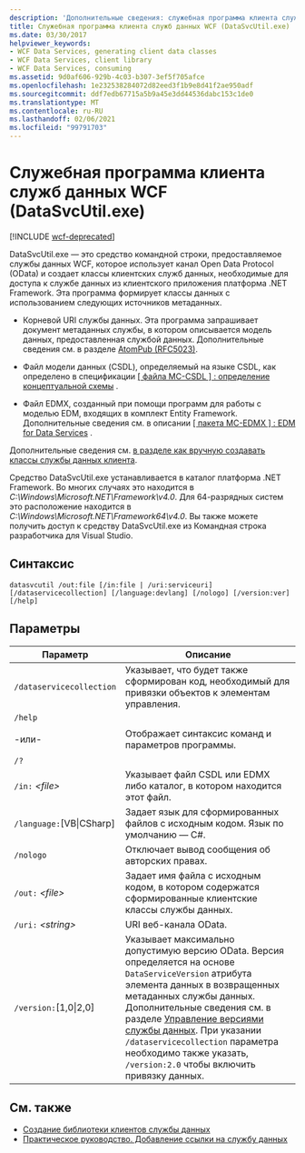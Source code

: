 ```yaml
---
description: 'Дополнительные сведения: служебная программа клиента службы данных WCF (DataSvcUtil.exe)'
title: Служебная программа клиента служб данных WCF (DataSvcUtil.exe)
ms.date: 03/30/2017
helpviewer_keywords:
- WCF Data Services, generating client data classes
- WCF Data Services, client library
- WCF Data Services, consuming
ms.assetid: 9d0af606-929b-4c03-b307-3ef5f705afce
ms.openlocfilehash: 1e232538284072d82eed3f1b9e8d41f2ae950adf
ms.sourcegitcommit: ddf7edb67715a5b9a45e3dd44536dabc153c1de0
ms.translationtype: MT
ms.contentlocale: ru-RU
ms.lasthandoff: 02/06/2021
ms.locfileid: "99791703"
---
```

# <a name="wcf-data-service-client-utility-datasvcutilexe"></a>Служебная программа клиента служб данных WCF (DataSvcUtil.exe)

[!INCLUDE [wcf-deprecated](~/includes/wcf-deprecated.md)]

DataSvcUtil.exe — это средство командной строки, предоставляемое службы данных WCF, которое использует канал Open Data Protocol (OData) и создает классы клиентских служб данных, необходимые для доступа к службе данных из клиентского приложения платформа .NET Framework. Эта программа формирует классы данных с использованием следующих источников метаданных.

- Корневой URI службы данных. Эта программа запрашивает документ метаданных службы, в котором описывается модель данных, предоставленная службой данных. Дополнительные сведения см. в разделе [AtomPub (RFC5023)](https://tools.ietf.org/html/rfc5023#section-8).

- Файл модели данных (CSDL), определяемый на языке CSDL, как определено в спецификации [ \[ файла MC-CSDL \] : определение концептуальной схемы](/openspecs/windows_protocols/mc-csdl/c03ad8c3-e8b7-4306-af96-a9e52bb3df12) .

- Файл EDMX, созданный при помощи программ для работы с моделью EDM, входящих в комплект Entity Framework. Дополнительные сведения см. в описании [ \[ пакета MC-EDMX \] : EDM for Data Services](/openspecs/windows_protocols/mc-edmx/5dff5e25-56a1-408b-9d44-bff6634c7d16) .

Дополнительные сведения см. [в разделе как вручную создавать классы службы данных клиента](how-to-manually-generate-client-data-service-classes-wcf-data-services.md).

Средство DataSvcUtil.exe устанавливается в каталог платформа .NET Framework. Во многих случаях это находится в *C:\Windows\Microsoft.NET\Framework\v4.0*. Для 64-разрядных систем это расположение находится в *C:\Windows\Microsoft.NET\Framework64\v4.0*. Вы также можете получить доступ к средству DataSvcUtil.exe из Командная строка разработчика для Visual Studio.

## <a name="syntax"></a>Синтаксис

```console
datasvcutil /out:file [/in:file | /uri:serviceuri] [/dataservicecollection] [/language:devlang] [/nologo] [/version:ver] [/help]
```

## <a name="parameters"></a>Параметры

|Параметр|Описание|
|------------|-----------------|
|`/dataservicecollection`|Указывает, что будет также сформирован код, необходимый для привязки объектов к элементам управления.|
|`/help`<br /><br /> -или-<br /><br /> `/?`|Отображает синтаксис команд и параметров программы.|
|`/in:` *\<file>*|Указывает файл CSDL или EDMX либо каталог, в котором находится этот файл.|
|`/language:`[VB&#124;CSharp]|Задает язык для сформированных файлов с исходным кодом. Язык по умолчанию — C#.|
|`/nologo`|Отключает вывод сообщения об авторских правах.|
|`/out:` *\<file>*|Задает имя файла с исходным кодом, в котором содержатся сформированные клиентские классы службы данных.|
|`/uri:` *\<string>*|URI веб-канала OData.|
|`/version:`[1,0&#124;2,0]|Указывает максимально допустимую версию OData. Версия определяется на основе `DataServiceVersion` атрибута элемента данных в возвращенных метаданных службы данных. Дополнительные сведения см. в разделе [Управление версиями службы данных](data-service-versioning-wcf-data-services.md). При указании `/dataservicecollection` параметра необходимо также указать, `/version:2.0` чтобы включить привязку данных.|

## <a name="see-also"></a>См. также

- [Создание библиотеки клиентов службы данных](generating-the-data-service-client-library-wcf-data-services.md)
- [Практическое руководство. Добавление ссылки на службу данных](how-to-add-a-data-service-reference-wcf-data-services.md)

